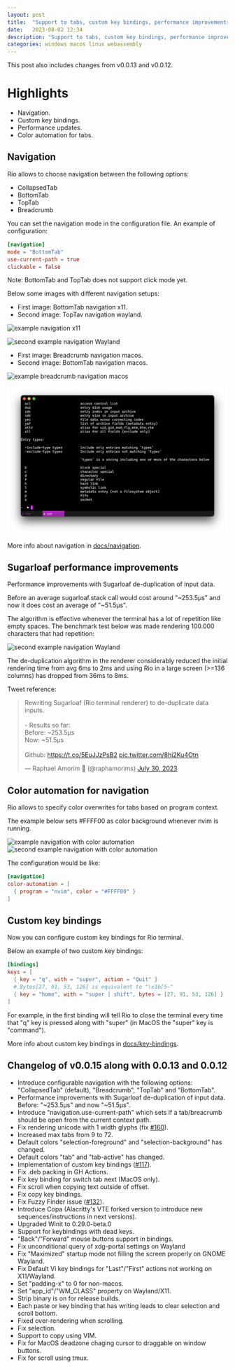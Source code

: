 ```yaml
---
layout: post
title:  "Support to tabs, custom key bindings, performance improvements and other updates"
date:   2023-08-02 12:34
description: "Support to tabs, custom key bindings, performance improvements, color automation for tabs, binary size optimization, bug fixes and other updates."
categories: windows macos linux webassembly
---
```


This post also includes changes from v0.0.13 and v0.0.12.

# Highlights

- Navigation.
- Custom key bindings.
- Performance updates.
- Color automation for tabs.

## Navigation

Rio allows to choose navigation between the following options:

- <span class="keyword">CollapsedTab</span>
- <span class="keyword">BottomTab</span>
- <span class="keyword">TopTab</span>
- <span class="keyword">Breadcrumb</span>

You can set the navigation mode in the configuration file. An example of configuration:

```toml
[navigation]
mode = "BottomTab"
use-current-path = true
clickable = false
```

Note: BottomTab and TopTab does not support click mode yet.

Below some images with different navigation setups:

- First image: BottomTab navigation x11.
- Second image: TopTav navigation wayland.

![example navigation x11](../static/assets/posts/0.0.15/demo-navigation-x11.png)

![second example navigation Wayland](../static/assets/posts/0.0.15/demo-navigation-wayland.png)

- First image: Breadcrumb navigation macos.
- Second image: BottomTab navigation macos.

![example breadcrumb navigation macos](../static/assets/features/demo-breadcrumb.png)

![example BottomTab navigation macos](../static/assets/features/demo-bottom-tab.png)

More info about navigation in [docs/navigation](/rio/docs/documentation/navigation/).

## Sugarloaf performance improvements

Performance improvements with Sugarloaf de-duplication of input data.

Before an average sugarloaf.stack call would cost around "~253.5µs" and now it does cost an average of "~51.5µs".

The algorithm is effective whenever the terminal has a lot of repetition like empty spaces. The benchmark test below was made rendering 100.000 characters that had repetition:

![second example navigation Wayland](../static/assets/posts/0.0.15/de-duplication-sugarloaf.jpg)

The de-duplication algorithm in the renderer considerably reduced the initial rendering time from avg <span class="keyword">6ms to 2ms</span> and using Rio in a large screen (>=136 columns) has dropped from <span class="keyword">36ms to 8ms</span>.

Tweet reference:

<blockquote class="twitter-tweet"><p lang="ca" dir="ltr">Rewriting Sugarloaf (Rio terminal renderer) to de-duplicate data inputs.<br/><br/>- Results so far:<br/>Before: ~253.5µs<br/>Now: ~51.5µs<br/><br/>Github: <a href="https://t.co/5EuJJzPsB2">https://t.co/5EuJJzPsB2</a> <a href="https://t.co/8hj2Ku4Otn">pic.twitter.com/8hj2Ku4Otn</a></p>&mdash; Raphael Amorim 🦀 (@raphamorims) <a href="https://twitter.com/raphamorims/status/1685612156773961728?ref_src=twsrc%5Etfw">July 30, 2023</a></blockquote> <script async src="https://platform.twitter.com/widgets.js" charset="utf-8"></script>

## Color automation for navigation

Rio allows to specify color overwrites for tabs based on program context.

The example below sets <span class="keyword">#FFFF00</span> as color background whenever <span class="keyword">nvim</span> is running.

![example navigation with color automation](../static/assets/features/demo-colorized-navigation.png)
![second example navigation with color automation](../static/assets/features/demo-colorized-navigation-2.png)

The configuration would be like:

```toml
[navigation]
color-automation = [
  { program = "nvim", color = "#FFFF00" }
]
```

## Custom key bindings

Now you can configure custom key bindings for Rio terminal.

Below an example of two custom key bindings:

```toml
[bindings]
keys = [
  { key = "q", with = "super", action = "Quit" }
  # Bytes[27, 91, 53, 126] is equivalent to "\x1b[5~"
  { key = "home", with = "super | shift", bytes = [27, 91, 53, 126] }
]
```

For example, in the first binding will tell Rio to close the terminal every time that "q" key is pressed along with "super" (in MacOS the "super" key is "command").

More info about custom key bindings in [docs/key-bindings](/rio/docs/documentation/key-bindings/).

## Changelog of v0.0.15 along with 0.0.13 and 0.0.12

- Introduce configurable navigation with the following options: "CollapsedTab" (default), "Breadcrumb", "TopTab" and "BottomTab".
- Performance improvements with Sugarloaf de-duplication of input data. Before: "~253.5µs" and now "~51.5µs".
- Introduce "navigation.use-current-path" which sets if a tab/breacrumb should be open from the current context path.
- Fix rendering unicode with 1 width glyphs (fix [#160](https://github.com/raphamorim/rio/issues/160)).
- Increased max tabs from 9 to 72.
- Default colors "selection-foreground" and "selection-background" has changed.
- Default colors "tab" and "tab-active" has changed.
- Implementation of custom key bindings ([#117](https://github.com/raphamorim/rio/issues/117)).
- Fix .deb packing in GH Actions.
- Fix key binding for switch tab next (MacOS only).
- Fix scroll when copying text outside of offset.
- Fix copy key bindings.
- Fix Fuzzy Finder issue ([#132](https://github.com/raphamorim/rio/issues/132)).
- Introduce Copa (Alacritty's VTE forked version to introduce new sequences/instructions in next versions).
- Upgraded Winit to 0.29.0-beta.0
- Support for keybindings with dead keys.
- "Back"/"Forward" mouse buttons support in bindings.
- Fix unconditional query of xdg-portal settings on Wayland
- Fix "Maximized" startup mode not filling the screen properly on GNOME Wayland.
- Fix Default Vi key bindings for "Last"/"First" actions not working on X11/Wayland.
- Set "padding-x" to 0 for non-macos.
- Set "app_id"/"WM_CLASS" property on Wayland/X11.
- Strip binary is on for release builds.
- Each paste or key binding that has writing leads to clear selection and scroll bottom.
- Fixed over-rendering when scrolling.
- Fix selection.
- Support to copy using VIM.
- Fix for MacOS deadzone chaging cursor to draggable on window buttons.
- Fix for scroll using tmux.
